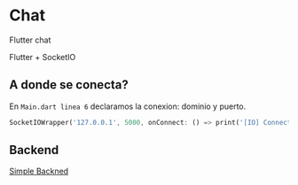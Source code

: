 # Chat

Flutter chat

Flutter + SocketIO

## A donde se conecta?
En `Main.dart linea 6` declaramos la conexion: dominio y puerto.

```dart
SocketIOWrapper('127.0.0.1', 5000, onConnect: () => print('[IO] Connected'));
```
## Backend
[Simple Backned](https://github.com/ushieru/chat-server)
